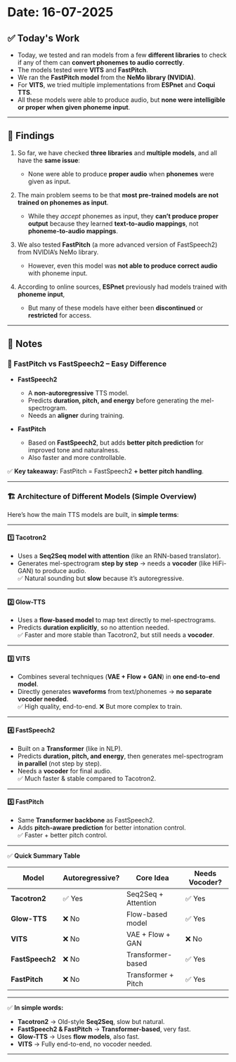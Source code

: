 # Date: 16-07-2025

## ✅ Today's Work

- Today, we tested and ran models from a few **different libraries** to check if any of them can **convert phonemes to audio correctly**.  
- The models tested were **VITS** and **FastPitch**.  
- We ran the **FastPitch model** from the **NeMo library (NVIDIA)**.  
- For **VITS**, we tried multiple implementations from **ESPnet** and **Coqui TTS**.  
- All these models were able to produce audio, but **none were intelligible or proper when given phoneme input**.  

---

## 📌 Findings  

1. So far, we have checked **three libraries** and **multiple models**, and all have the **same issue**:  
   - None were able to produce **proper audio** when **phonemes** were given as input.  

2. The main problem seems to be that **most pre-trained models are not trained on phonemes as input**.  
   - While they *accept* phonemes as input, they **can’t produce proper output** because they learned **text-to-audio mappings**, not **phoneme-to-audio mappings**.  

3. We also tested **FastPitch** (a more advanced version of FastSpeech2) from NVIDIA’s NeMo library.  
   - However, even this model was **not able to produce correct audio** with phoneme input.  

4. According to online sources, **ESPnet** previously had models trained with **phoneme input**,  
   - But many of these models have either been **discontinued** or **restricted** for access.  

---

## 📝 Notes  

### 🎼 FastPitch vs FastSpeech2 – Easy Difference  

- **FastSpeech2**  
  - A **non-autoregressive** TTS model.  
  - Predicts **duration, pitch, and energy** before generating the mel-spectrogram.  
  - Needs an **aligner** during training.  

- **FastPitch**  
  - Based on **FastSpeech2**, but adds **better pitch prediction** for improved tone and naturalness.  
  - Also faster and more controllable.  

✅ **Key takeaway:** FastPitch = FastSpeech2 **+ better pitch handling**.  

---

### 🏗️ Architecture of Different Models (Simple Overview)  

Here’s how the main TTS models are built, in **simple terms**:  

---

#### 1️⃣ Tacotron2  
- Uses a **Seq2Seq model with attention** (like an RNN-based translator).  
- Generates mel-spectrogram **step by step** → needs a **vocoder** (like HiFi-GAN) to produce audio.  
✅ Natural sounding but **slow** because it’s autoregressive.  

---

#### 2️⃣ Glow-TTS  
- Uses a **flow-based model** to map text directly to mel-spectrograms.  
- Predicts **duration explicitly**, so no attention needed.  
✅ Faster and more stable than Tacotron2, but still needs a **vocoder**.  

---

#### 3️⃣ VITS  
- Combines several techniques (**VAE + Flow + GAN**) in **one end-to-end model**.  
- Directly generates **waveforms** from text/phonemes → **no separate vocoder needed**.  
✅ High quality, end-to-end. ❌ But more complex to train.  

---

#### 4️⃣ FastSpeech2  
- Built on a **Transformer** (like in NLP).  
- Predicts **duration, pitch, and energy**, then generates mel-spectrogram **in parallel** (not step by step).  
- Needs a **vocoder** for final audio.  
✅ Much faster & stable compared to Tacotron2.  

---

#### 5️⃣ FastPitch  
- Same **Transformer backbone** as FastSpeech2.  
- Adds **pitch-aware prediction** for better intonation control.  
✅ Faster + better pitch control.  

---

✅ **Quick Summary Table**  

| Model        | Autoregressive? | Core Idea             | Needs Vocoder? |
|--------------|-----------------|-----------------------|---------------|
| **Tacotron2** | ✅ Yes          | Seq2Seq + Attention   | ✅ Yes |
| **Glow-TTS**  | ❌ No           | Flow-based model      | ✅ Yes |
| **VITS**      | ❌ No           | VAE + Flow + GAN      | ❌ No |
| **FastSpeech2** | ❌ No         | Transformer-based     | ✅ Yes |
| **FastPitch**  | ❌ No          | Transformer + Pitch   | ✅ Yes |

---

✅ **In simple words:**  
- **Tacotron2** → Old-style **Seq2Seq**, slow but natural.  
- **FastSpeech2 & FastPitch** → **Transformer-based**, very fast.  
- **Glow-TTS** → Uses **flow models**, also fast.  
- **VITS** → Fully end-to-end, no vocoder needed.  

---

